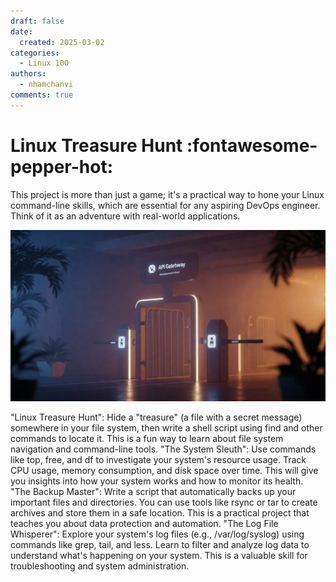 ```yaml
---
draft: false
date:
  created: 2025-03-02
categories:
  - Linux 100
authors:
  - nhamchanvi
comments: true
---
```


# Linux Treasure Hunt :fontawesome-pepper-hot:

This project is more than just a game; it's a practical way to hone your Linux command-line skills, which are essential for any aspiring DevOps engineer. Think of it as an adventure with real-world applications.

[![Image]](./securing-api-gateways-and-cloudfront-distributions-guarding-your-castle-and-welcoming-your-guests.md)

[Image]: ../../assets/cloud-security-gate.jpg

<!-- more -->

"Linux Treasure Hunt": Hide a "treasure" (a file with a secret message) somewhere in your file system, then write a shell script using find and other commands to locate it. This is a fun way to learn about file system navigation and command-line tools.
"The System Sleuth": Use commands like top, free, and df to investigate your system's resource usage. Track CPU usage, memory consumption, and disk space over time. This will give you insights into how your system works and how to monitor its health.
"The Backup Master": Write a script that automatically backs up your important files and directories. You can use tools like rsync or tar to create archives and store them in a safe location. This is a practical project that teaches you about data protection and automation.
"The Log File Whisperer": Explore your system's log files (e.g., /var/log/syslog) using commands like grep, tail, and less. Learn to filter and analyze log data to understand what's happening on your system. This is a valuable skill for troubleshooting and system administration.